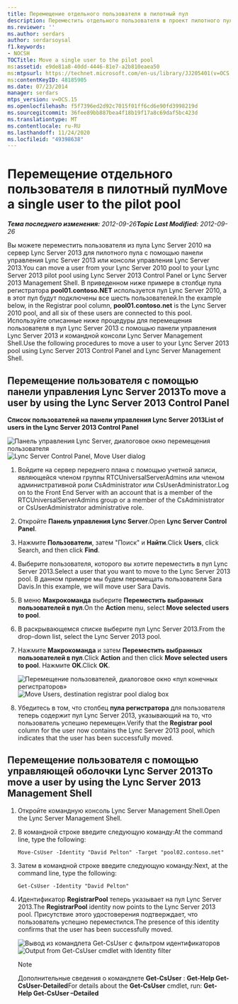 ```yaml
---
title: Перемещение отдельного пользователя в пилотный пул
description: Переместить отдельного пользователя в проект пилотного пула.
ms.reviewer: ''
ms.author: serdars
author: serdarsoysal
f1.keywords:
- NOCSH
TOCTitle: Move a single user to the pilot pool
ms:assetid: e9de81a8-40dd-4446-81e7-a2b810eaea50
ms:mtpsurl: https://technet.microsoft.com/en-us/library/JJ205401(v=OCS.15)
ms:contentKeyID: 48185905
ms.date: 07/23/2014
manager: serdars
mtps_version: v=OCS.15
ms.openlocfilehash: f5f7396ed2d92c7015f01ff6cd6e90fd3998219d
ms.sourcegitcommit: 36fee89bb887bea4f18b19f17a8c69daf5bc423d
ms.translationtype: MT
ms.contentlocale: ru-RU
ms.lasthandoff: 11/24/2020
ms.locfileid: "49398638"
---
```

# <a name="move-a-single-user-to-the-pilot-pool"></a><span data-ttu-id="b359e-103">Перемещение отдельного пользователя в пилотный пул</span><span class="sxs-lookup"><span data-stu-id="b359e-103">Move a single user to the pilot pool</span></span>

<div data-xmlns="http://www.w3.org/1999/xhtml">

<div class="topic" data-xmlns="http://www.w3.org/1999/xhtml" data-msxsl="urn:schemas-microsoft-com:xslt" data-cs="https://msdn.microsoft.com/">

<div data-asp="https://msdn2.microsoft.com/asp">



</div>

<div id="mainSection">

<div id="mainBody"><span data-ttu-id="b359e-104">

<span> </span></span><span class="sxs-lookup"><span data-stu-id="b359e-104">

<span> </span></span></span>

<span data-ttu-id="b359e-105">_**Тема последнего изменения:** 2012-09-26_</span><span class="sxs-lookup"><span data-stu-id="b359e-105">_**Topic Last Modified:** 2012-09-26_</span></span>

<span data-ttu-id="b359e-106">Вы можете переместить пользователя из пула Lync Server 2010 на сервер Lync Server 2013 для пилотного пула с помощью панели управления Lync Server 2013 или консоли управления Lync Server 2013.</span><span class="sxs-lookup"><span data-stu-id="b359e-106">You can move a user from your Lync Server 2010 pool to your Lync Server 2013 pilot pool using Lync Server 2013 Control Panel or Lync Server 2013 Management Shell.</span></span> <span data-ttu-id="b359e-107">В приведенном ниже примере в столбце пула регистратора **pool01.contoso.NET** используется пул Lync Server 2010, а в этот пул будут подключены все шесть пользователей.</span><span class="sxs-lookup"><span data-stu-id="b359e-107">In the example below, in the Registrar pool column, **pool01.contoso.net** is the Lync Server 2010 pool, and all six of these users are connected to this pool.</span></span> <span data-ttu-id="b359e-108">Используйте описанные ниже процедуры для перемещения пользователя в пул Lync Server 2013 с помощью панели управления Lync Server 2013 и командной консоли Lync Server Management Shell.</span><span class="sxs-lookup"><span data-stu-id="b359e-108">Use the following procedures to move a user to your Lync Server 2013 pool using Lync Server 2013 Control Panel and Lync Server Management Shell.</span></span>

<div>

## <a name="to-move-a-user-by-using-the-lync-server-2013-control-panel"></a><span data-ttu-id="b359e-109">Перемещение пользователя с помощью панели управления Lync Server 2013</span><span class="sxs-lookup"><span data-stu-id="b359e-109">To move a user by using the Lync Server 2013 Control Panel</span></span>

<span data-ttu-id="b359e-110">**Список пользователей на панели управления Lync Server 2013**</span><span class="sxs-lookup"><span data-stu-id="b359e-110">**List of users in the Lync Server 2013 Control Panel**</span></span>

<span data-ttu-id="b359e-111">![Панель управления Lync Server, диалоговое окно перемещения пользователя](images/JJ721870.a2bce284-0392-4db3-9bb2-9f12699738e7(OCS.15).jpg "Панель управления Lync Server, диалоговое окно перемещения пользователя")</span><span class="sxs-lookup"><span data-stu-id="b359e-111">![Lync Server Control Panel, Move User dialog](images/JJ721870.a2bce284-0392-4db3-9bb2-9f12699738e7(OCS.15).jpg "Lync Server Control Panel, Move User dialog")</span></span>

1.  <span data-ttu-id="b359e-112">Войдите на сервер переднего плана с помощью учетной записи, являющейся членом группы RTCUniversalServerAdmins или членом административной роли CsAdministrator или CsUserAdministrator.</span><span class="sxs-lookup"><span data-stu-id="b359e-112">Log on to the Front End Server with an account that is a member of the RTCUniversalServerAdmins group or a member of the CsAdministrator or CsUserAdministrator administrative role.</span></span>

2.  <span data-ttu-id="b359e-113">Откройте **Панель управления Lync Server**.</span><span class="sxs-lookup"><span data-stu-id="b359e-113">Open **Lync Server Control Panel**.</span></span>

3.  <span data-ttu-id="b359e-114">Нажмите **Пользователи**, затем "Поиск" и **Найти**.</span><span class="sxs-lookup"><span data-stu-id="b359e-114">Click **Users**, click Search, and then click **Find**.</span></span>

4.  <span data-ttu-id="b359e-115">Выберите пользователя, которого вы хотите переместить в пул Lync Server 2013.</span><span class="sxs-lookup"><span data-stu-id="b359e-115">Select a user that you want to move to the Lync Server 2013 pool.</span></span> <span data-ttu-id="b359e-116">В данном примере мы будем перемещать пользователя Sara Davis.</span><span class="sxs-lookup"><span data-stu-id="b359e-116">In this example, we will move user Sara Davis.</span></span>

5.  <span data-ttu-id="b359e-117">В меню **Макрокоманда** выберите **Переместить выбранных пользователей в пул**.</span><span class="sxs-lookup"><span data-stu-id="b359e-117">On the **Action** menu, select **Move selected users to pool**.</span></span>

6.  <span data-ttu-id="b359e-118">В раскрывающемся списке выберите пул Lync Server 2013.</span><span class="sxs-lookup"><span data-stu-id="b359e-118">From the drop-down list, select the Lync Server 2013 pool.</span></span>

7.  <span data-ttu-id="b359e-119">Нажмите **Макрокоманда** и затем **Переместить выбранных пользователей в пул**.</span><span class="sxs-lookup"><span data-stu-id="b359e-119">Click **Action** and then click **Move selected users to pool**.</span></span> <span data-ttu-id="b359e-120">Нажмите **OK**.</span><span class="sxs-lookup"><span data-stu-id="b359e-120">Click **OK**.</span></span>
    
    <span data-ttu-id="b359e-121">![Перемещение пользователей, диалоговое окно «пул конечных регистраторов»](images/JJ205401.8a375003-dc00-4541-b578-4d88f2010601(OCS.15).png "Перемещение пользователей, диалоговое окно «пул конечных регистраторов»")</span><span class="sxs-lookup"><span data-stu-id="b359e-121">![Move Users, destination registrar pool dialog box](images/JJ205401.8a375003-dc00-4541-b578-4d88f2010601(OCS.15).png "Move Users, destination registrar pool dialog box")</span></span>  

8.  <span data-ttu-id="b359e-122">Убедитесь в том, что столбец **пула регистратора** для пользователя теперь содержит пул Lync Server 2013, указывающий на то, что пользователь успешно перемещен.</span><span class="sxs-lookup"><span data-stu-id="b359e-122">Verify that the **Registrar pool** column for the user now contains the Lync Server 2013 pool, which indicates that the user has been successfully moved.</span></span>

</div>

<div>

## <a name="to-move-a-user-by-using-the-lync-server-2013-management-shell"></a><span data-ttu-id="b359e-123">Перемещение пользователя с помощью управляющей оболочки Lync Server 2013</span><span class="sxs-lookup"><span data-stu-id="b359e-123">To move a user by using the Lync Server 2013 Management Shell</span></span>

1.  <span data-ttu-id="b359e-124">Откройте командную консоль Lync Server Management Shell.</span><span class="sxs-lookup"><span data-stu-id="b359e-124">Open the Lync Server Management Shell.</span></span>

2.  <span data-ttu-id="b359e-125">В командной строке введите следующую команду:</span><span class="sxs-lookup"><span data-stu-id="b359e-125">At the command line, type the following:</span></span>
    
        Move-CsUser -Identity "David Pelton" -Target "pool02.contoso.net"

3.  <span data-ttu-id="b359e-126">Затем в командной строке введите следующую команду:</span><span class="sxs-lookup"><span data-stu-id="b359e-126">Next, at the command line, type the following:</span></span>
    
        Get-CsUser -Identity "David Pelton"

4.  <span data-ttu-id="b359e-127">Идентификатор **RegistrarPool** теперь указывает на пул Lync Server 2013.</span><span class="sxs-lookup"><span data-stu-id="b359e-127">The **RegistrarPool** identity now points to the Lync Server 2013 pool.</span></span> <span data-ttu-id="b359e-128">Присутствие этого удостоверения подтверждает, что пользователь успешно переместился.</span><span class="sxs-lookup"><span data-stu-id="b359e-128">The presence of this identity confirms that the user has been successfully moved.</span></span>
    
    <span data-ttu-id="b359e-129">![Вывод из командлета Get-CsUser с фильтром идентификаторов](images/JJ205401.bc5d4672-8068-4475-b882-dbd305c801a9(OCS.15).jpg "Вывод из командлета Get-CsUser с фильтром идентификаторов")</span><span class="sxs-lookup"><span data-stu-id="b359e-129">![Output from Get-CsUser cmdlet with Identity filter](images/JJ205401.bc5d4672-8068-4475-b882-dbd305c801a9(OCS.15).jpg "Output from Get-CsUser cmdlet with Identity filter")</span></span>  
    
    <div>
    

    > [!NOTE]  
    > <span data-ttu-id="b359e-130">Дополнительные сведения о командлете <STRONG>Get-CsUser</STRONG> : <STRONG>Get-Help Get-CsUser-Detailed</STRONG></span><span class="sxs-lookup"><span data-stu-id="b359e-130">For details about the <STRONG>Get-CsUser</STRONG> cmdlet, run: <STRONG>Get-Help Get-CsUser –Detailed</STRONG></span></span>

    
    <span data-ttu-id="b359e-131"></div>

</div>

</div>

<span> </span>

</div>

</div>

</span><span class="sxs-lookup"><span data-stu-id="b359e-131"></div>

</div>

</div>

<span> </span>

</div>

</div>

</span></span></div>

